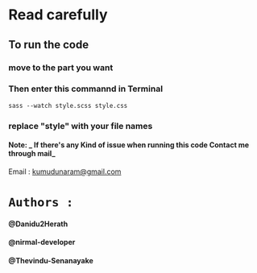 # Read carefully

## To run the code

### move to the part you want

### Then enter this commannd in Terminal

`sass --watch style.scss style.css`

### replace "style" with your file names

#### Note: _ If there's any Kind of issue when running this code Contact me through mail_

Email : kumudunaram@gmail.com

# `Authors :`

#### @Danidu2Herath

#### @nirmal-developer

#### @Thevindu-Senanayake

